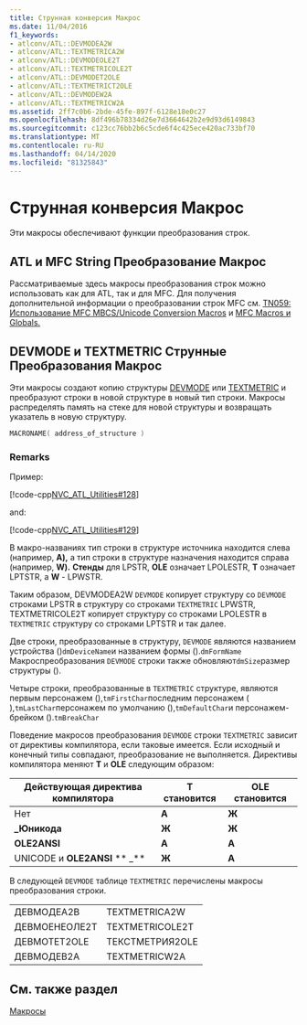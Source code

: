 ```yaml
---
title: Струнная конверсия Макрос
ms.date: 11/04/2016
f1_keywords:
- atlconv/ATL::DEVMODEA2W
- atlconv/ATL::TEXTMETRICA2W
- atlconv/ATL::DEVMODEOLE2T
- atlconv/ATL::TEXTMETRICOLE2T
- atlconv/ATL::DEVMODET2OLE
- atlconv/ATL::TEXTMETRICT2OLE
- atlconv/ATL::DEVMODEW2A
- atlconv/ATL::TEXTMETRICW2A
ms.assetid: 2ff7c0b6-2bde-45fe-897f-6128e18e0c27
ms.openlocfilehash: 8df496b78334d26e7d3664642b2e9d93d6149843
ms.sourcegitcommit: c123cc76bb2b6c5cde6f4c425ece420ac733bf70
ms.translationtype: MT
ms.contentlocale: ru-RU
ms.lasthandoff: 04/14/2020
ms.locfileid: "81325843"
---
```

# <a name="string-conversion-macros"></a>Струнная конверсия Макрос

Эти макросы обеспечивают функции преобразования строк.

## <a name="atl-and-mfc-string-conversion-macros"></a><a name="atl_and_mfc_string_conversion_macros"></a>ATL и MFC String Преобразование Макрос

Рассматриваемые здесь макросы преобразования строк можно использовать как для ATL, так и для MFC. Для получения дополнительной информации о преобразовании строк MFC см. [TN059: Использование MFC MBCS/Unicode Conversion Macros](../../mfc/tn059-using-mfc-mbcs-unicode-conversion-macros.md) и [MFC Macros и Globals.](../../mfc/reference/mfc-macros-and-globals.md)

## <a name="devmode-and-textmetric-string-conversion-macros"></a><a name="devmode_and_textmetric_string_conversion_macros"></a>DEVMODE и TEXTMETRIC Струнные Преобразования Макрос

Эти макросы создают копию структуры [DEVMODE](/windows/win32/api/wingdi/ns-wingdi-devmodea) или [TEXTMETRIC](/windows/win32/api/wingdi/ns-wingdi-textmetricw) и преобразуют строки в новой структуре в новый тип строки. Макросы распределять память на стеке для новой структуры и возвращать указатель в новую структуру.

```cpp
MACRONAME( address_of_structure )
```

### <a name="remarks"></a>Remarks

Пример:

[!code-cpp[NVC_ATL_Utilities#128](../../atl/codesnippet/cpp/string-conversion-macros_1.cpp)]

and:

[!code-cpp[NVC_ATL_Utilities#129](../../atl/codesnippet/cpp/string-conversion-macros_2.cpp)]

В макро-названиях тип строки в структуре источника находится слева (например, **A),** а тип строки в структуре назначения находится справа (например, **W).** **Стенды** для LPSTR, **OLE** означает LPOLESTR, **T** означает LPTSTR, а **W** - LPWSTR.

Таким образом, DEVMODEA2W `DEVMODE` копирует структуру со `DEVMODE` строками LPSTR в структуру со строками `TEXTMETRIC` LPWSTR, TEXTMETRICOLE2T копирует структуру со строками LPOLESTR в `TEXTMETRIC` структуру со строками LPTSTR и так далее.

Две строки, преобразованные в структуру, `DEVMODE` являются названием устройства ()`dmDeviceName`и названием формы ().`dmFormName` Макроспреобразования `DEVMODE` строки также обновляют`dmSize`размер структуры ().

Четыре строки, преобразованные в `TEXTMETRIC` структуре, являются первым персонажем (),`tmFirstChar`последним персонажем ( ),`tmLastChar`персонажем по умолчанию (),`tmDefaultChar`и персонажем-брейком ().`tmBreakChar`

Поведение макросов преобразования `DEVMODE` строки `TEXTMETRIC` зависит от директивы компилятора, если таковые имеется. Если исходный и конечный типы совпадают, преобразование не выполняется. Директивы компилятора меняют **T** и **OLE** следующим образом:

|Действующая директива компилятора|T становится|OLE становится|
|----------------------------------|---------------|-----------------|
|Нет|**A**|**Ж**|
|**\_Юникода**|**Ж**|**Ж**|
|**OLE2ANSI**|**A**|**A**|
|UNICODE и **OLE2ANSI** ** \_**|**Ж**|**A**|

В следующей `DEVMODE` таблице `TEXTMETRIC` перечислены макросы преобразования строки.

|||
|-|-|
|ДЕВМОДЕА2В|TEXTMETRICA2W|
|ДЕВМОЕНЕОЛЕ2Т|TEXTMETRICOLE2T|
|ДЕВМОТЕТ2OLE|ТЕКСТМЕТРИЯ2OLE|
|ДЕВМОДЕВ2А|TEXTMETRICW2A|

## <a name="see-also"></a>См. также раздел

[Макросы](../../atl/reference/atl-macros.md)
